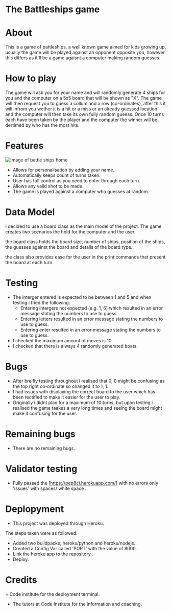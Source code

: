 # The Battleships game

# About
This is a game of battleships, a well known game aimed for kids growing up, usually the game will be played against an opponent opposite you, however this differs as it'll be a game agaisnt a computer making random guesses.

# How to play
The game will ask you for your name and will randomly generate 4 ships for you and the computer on a 5x5 board that will be shown as "X". The game will then request you to guess a collum and a row (co-ordinates), after this it will infrom you wether it is a hit or a miss or an already guessed location and the computer will then take its own fully random gueess. Once 10 turns each have been taken by the player and the computer the winner will be dertimed by who has the most hits.

# Features
![image of battle ships home](//images/battleships-features.png)

- Allows for personalisation by adding your name.
- Automatically keeps count of turns taken.
- User has full control as you need to enter through each turn.
- Allows any valid shot to be made.
- The game is played against a computer who guesses at random.

# Data Model

I decided to use a board class as the main model of the project. The game creates two scenarios the hold for the computer and the user.

the board class holds the board size, number of ships, position of the ships, the guesses against the board and details of the board type.

the class also provides ease for the user in the print commands that present the board at each turn.

# Testing

- The interger entered is expected to be between 1 and 5 and when testing i tried the following:
  - Entering intergers not expected (e.g. 1, 6) which resulted in an error message stating the numbers to use to guess.
  - Entering letters resulted in an error message stating the numbers to use to guess.
  - Entering enter resulted in an error message stating the numbers to use to guess.
- I checked the maximum amount of moves is 10.
- I checked that there is always 4 randomly generated boats.

# Bugs

- After breifly testing throughout i realised that 0, 0 might be confusing as the top right co-ordinate so changed it to 1, 1.
- I had issues with displaying the correct board to the user which has been rectified to make it easier for the user to play.
- Originally i didnt plan for a maximum of 10 turns, but upon testing i realised the game taakes a very long times and seeing the board might make it confusing for the user.

# Remaining bugs

- There are no remaining bugs.

# Validator testing

- Fully passed the [https://pep8ci.herokuapp.com/] with no errors only 'issues' with spaces/ white space .

# Deplopyment

- This project was deployed through Heroku.

The steps taken were as followed:
- Added two buildpacks; heroku/python and heroku/nodejs.
- Created a Config Var called 'PORT' with the value of 8000.
- Link the heroku app to the repository .
- Deploy.

# Credits

= Code institute for the deployment terminal.
- The tutors at Code Institute for the information and coaching.